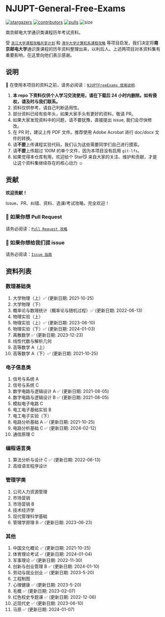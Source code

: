 # NJUPT-General-Free-Exams

[![stargazers](https://img.shields.io/github/stars/NJUPTFreeExams/NJUPT-General-Free-Exams.svg?style=for-the-badge)](https://github.com/NJUPTFreeExams/NJUPT-General-Free-Exams/stargazers)
[![contributors](https://img.shields.io/github/forks/NJUPTFreeExams/NJUPT-General-Free-Exams.svg?style=for-the-badge)](https://github.com/NJUPTFreeExams/NJUPT-General-Free-Exams/network/members)
[![pulls](https://img.shields.io/github/issues-pr-closed-raw/NJUPTFreeExams/NJUPT-General-Free-Exams.svg?style=for-the-badge)](https://github.com/NJUPTFreeExams/NJUPT-General-Free-Exams/pulls)
![size](https://img.shields.io/github/repo-size/NJUPTFreeExams/NJUPT-General-Free-Exams.svg?style=for-the-badge)

南京邮电大学通识类课程历年考试资料。

受 [`浙江大学课程攻略共享计划`](https://github.com/QSCTech/zju-icicles) 和 [`清华大学计算机系课程攻略`](https://github.com/Trinkle23897/THU-CST-Cracker) 等项目启发，我们决定将**南京邮电大学**通识类课程的历年资料整理出来，以利后人。上述两项目对本资料集有重要影响，在这里向他们表示感谢。

## 说明

📍 在使用本项目的资料之前，请务必阅读：[`NJUPTFreeExams 使用说明`](https://njuptfreeexams.github.io/UserGuide.html).

1. **本 repo 下资料仅供个人学习交流使用，请在下载后 24 小时内删除。如有侵权，请及时与我们联系。**
2. 资料仅供参考，请自己判断适用性。
3. 部分资料已经有些年头，如果大家手头有更好的资料，敬请 PR。
4. 如果大家发现资料中的问题，请不要犹豫，直接提出 issue, 我们会尽快修改。
5. 在 PR 时，建议上传 PDF 文件。推荐使用 Adobe Acrobat 进行 doc/docx 文件的转换。
6. 请**不要**上传课程实验代码，我们认为这些需要同学们自己进行摸索。
7. 请**不要**上传超过 100M 的单个文件，因为本项目没有启用 `git-lfs`。
8. 如果觉得本仓库有用，欢迎给个 Star😼 来自大家的关注、维护和贡献，才是让这个资料集继续存在的核心动力 ☺️

## 贡献

**欢迎贡献！**

Issue、PR、纠错、资料、选课/考试攻略，完全欢迎！

### 📌 如果你想 Pull Request

请务必阅读：[`Pull Request 攻略`](https://njuptfreeexams.github.io/UploadGuide.html)

### 📌 如果你想给我们提 issue

请务必阅读：[`Issue 指南`](https://njuptfreeexams.github.io/IssueGuide.html)

## 资料列表

### 数理基础类

1. 大学物理（上）✅ (更新日期: 2021-10-25)
2. 大学物理（下）
3. 概率论与数理统计（概率论与随机过程）✅ (更新日期: 2022-06-13)
4. 物理实验（上）
5. 物理实验（上）✅ (更新日期: 2023-06-10)
6. 物理实验（下）✅ (更新日期: 2024-01-03)
7. 离散数学 ✅ (更新日期: 2023-12-23)
8. 线性代数与解析几何
9. 高等数学 A（上）
10. 高等数学 A（下）✅ (更新日期: 2021-10-25)

### 电子信息类

1. 信号与系统 A
2. 信号与系统 C
3. 数字电路与逻辑设计 A ✅ (更新日期: 2021-08-05)
4. 数字电路与逻辑设计 B ✅ (更新日期: 2021-08-05)
5. 模拟电子电路 C
6. 电工电子基础实验 B
7. 电工电子实验（下）
8. 电路分析基础 A ✅ (更新日期: 2021-10-25)
9. 电路分析基础 C ✅ (更新日期: 2024-02-12)
10. 通信原理 C

### 编程语言类

1. 算法分析与设计 C ✅ (更新日期: 2022-06-13)
2. 高级语言程序设计

### 管理学类

1. 公司人力资源管理
2. 市场营销
3. 市场营销 B
4. 技术经济学
5. 现代管理科学基础
6. 管理学原理 B ✅ (更新日期: 2023-06-23)

### 其他

1. 中国文化概论 ✅ (更新日期: 2021-10-25)
2. 体育理论考试 ✅ (更新日期: 2024-01-04)
3. 军事理论 ✅ (更新日期: 2022-11-30)
4. 创新与创业管理 B ✅ (更新日期: 2024-01-10)
5. 劳动与就业创业 ✅ (更新日期: 2023-5-20)
6. 工程制图
7. 心理健康 ✅ (更新日期: 2023-5-20)
8. 毛概 ✅ (更新日期: 2023-02-07)
9. 红色校史专题课 ✅ (更新日期: 2022-12-06)
10. 近现代史 ✅ (更新日期: 2023-06-10)
11. 马原 ✅ (更新日期: 2024-01-07)
